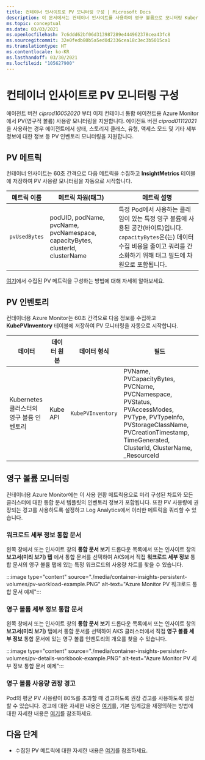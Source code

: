 ```yaml
---
title: 컨테이너 인사이트로 PV 모니터링 구성 | Microsoft Docs
description: 이 문서에서는 컨테이너 인사이트를 사용하여 영구 볼륨으로 모니터링 Kubernetes 클러스터를 구성하는 방법을 설명합니다.
ms.topic: conceptual
ms.date: 03/03/2021
ms.openlocfilehash: 7c6ddd62bf06d313987289e444962378cea43fc8
ms.sourcegitcommit: 32e0fedb80b5a5ed0d2336cea18c3ec3b5015ca1
ms.translationtype: HT
ms.contentlocale: ko-KR
ms.lasthandoff: 03/30/2021
ms.locfileid: "105627900"
---
```

# <a name="configure-pv-monitoring-with-container-insights"></a>컨테이너 인사이트로 PV 모니터링 구성

에이전트 버전 *ciprod10052020* 부터 이제 컨테이너 통합 에이전트용 Azure Monitor에서 PV(영구적 볼륨) 사용량 모니터링을 지원합니다. 에이전트 버전 *ciprod01112021* 을 사용하는 경우 에이전트에서 상태, 스토리지 클래스, 유형, 액세스 모드 및 기타 세부 정보에 대한 정보 등 PV 인벤토리 모니터링을 지원합니다.
## <a name="pv-metrics"></a>PV 메트릭

컨테이너 인사이트는 60초 간격으로 다음 메트릭을 수집하고 **InsightMetrics** 테이블에 저장하여 PV 사용량 모니터링을 자동으로 시작합니다.

| 메트릭 이름 | 메트릭 차원(태그) | 메트릭 설명 |
|-----|-----------|----------|
| `pvUsedBytes`| podUID, podName, pvcName, pvcNamespace, capacityBytes, clusterId, clusterName| 특정 Pod에서 사용하는 클레임이 있는 특정 영구 볼륨에 사용된 공간(바이트)입니다. `capacityBytes`은(는) 데이터 수집 비용을 줄이고 쿼리를 간소화하기 위해 태그 필드에 차원으로 포함됩니다.|

[여기](./container-insights-agent-config.md)에서 수집된 PV 메트릭을 구성하는 방법에 대해 자세히 알아보세요.

## <a name="pv-inventory"></a>PV 인벤토리

컨테이너용 Azure Monitor는 60초 간격으로 다음 정보를 수집하고 **KubePVInventory** 테이블에 저장하여 PV 모니터링을 자동으로 시작합니다.

|데이터 |데이터 원본| 데이터 형식| 필드|
|-----|-----------|----------|-------|
|Kubernetes 클러스터의 영구 볼륨 인벤토리 |Kube API |`KubePVInventory` |    PVName, PVCapacityBytes, PVCName, PVCNamespace, PVStatus, PVAccessModes, PVType, PVTypeInfo, PVStorageClassName, PVCreationTimestamp, TimeGenerated, ClusterId, ClusterName, _ResourceId |

## <a name="monitor-persistent-volumes"></a>영구 볼륨 모니터링

컨테이너용 Azure Monitor에는 이 사용 현황 메트릭용으로 미리 구성된 차트와 모든 클러스터에 대한 통합 문서 템플릿의 인벤토리 정보가 포함됩니다. 또한 PV 사용량에 권장되는 경고를 사용하도록 설정하고 Log Analytics에서 이러한 메트릭을 쿼리할 수 있습니다.  

### <a name="workload-details-workbook"></a>워크로드 세부 정보 통합 문서

왼쪽 창에서 또는 인사이트 창의 **통합 문서 보기** 드롭다운 목록에서 또는 인사이트 창의 **보고서(미리 보기) 탭** 에서 통합 문서를 선택하여 AKS에서 직접 **워크로드 세부 정보** 통합 문서의 영구 볼륨 탭에 있는 특정 워크로드의 사용량 차트를 찾을 수 있습니다.


:::image type="content" source="./media/container-insights-persistent-volumes/pv-workload-example.PNG" alt-text="Azure Monitor PV 워크로드 통합 문서 예제":::

### <a name="persistent-volume-details-workbook"></a>영구 볼륨 세부 정보 통합 문서

왼쪽 창에서 또는 인사이트 창의 **통합 문서 보기** 드롭다운 목록에서 또는 인사이트 창의 **보고서(미리 보기)** 탭에서 통합 문서를 선택하여 AKS 클러스터에서 직접 **영구 볼륨 세부 정보** 통합 문서에 있는 영구 볼륨 인벤토리의 개요를 찾을 수 있습니다.


:::image type="content" source="./media/container-insights-persistent-volumes/pv-details-workbook-example.PNG" alt-text="Azure Monitor PV 세부 정보 통합 문서 예제":::

### <a name="persistent-volume-usage-recommended-alert"></a>영구 볼륨 사용량 권장 경고
Pod의 평균 PV 사용량이 80%를 초과할 때 경고하도록 권장 경고를 사용하도록 설정할 수 있습니다. 경고에 대한 자세한 내용은 [여기](./container-insights-metric-alerts.md)를, 기본 임계값을 재정의하는 방법에 대한 자세한 내용은 [여기](./container-insights-metric-alerts.md#configure-alertable-metrics-in-configmaps)를 참조하세요.
## <a name="next-steps"></a>다음 단계

- 수집된 PV 메트릭에 대한 자세한 내용은 [여기](./container-insights-agent-config.md)를 참조하세요.